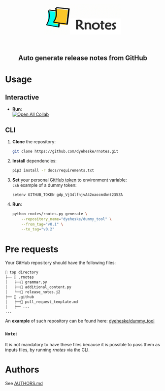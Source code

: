 <p align="center">
<img src="./docs/images/logo.png" width=250 height=100/>
</p>
<br>
<h2 align="center">Auto generate release notes from GitHub</h2>

# Usage
## Interactive
* **Run**:  
  [![Open All Collab](https://colab.research.google.com/assets/colab-badge.svg)](https://colab.research.google.com/github/dyeheske/rnotes/blob/master/docs/rnotes.ipynb)

## CLI
  1. **Clone** the repository:
      ```bash
      git clone https://github.com/dyeheske/rnotes.git
      ```
  2. **Install** dependencies:
      ```bash
      pip3 install -r docs/requirements.txt
      ```
  3. **Set** your personal [GitHub token](https://docs.github.com/en/enterprise-server@3.4/authentication/keeping-your-account-and-data-secure/creating-a-personal-access-token) to environment variable:<br>
      `csh` example of a dummy token:
      ```bash
      setenv GITHUB_TOKEN gdp_Vj34lfnjvA42oaocm4knt235ZA
      ```
  4. **Run**:
      ```bash
      python rnotes/rnotes.py generate \
          --repository_name="dyeheske/dummy_tool" \
          --from_tag="v0.1" \
          --to_tag="v0.2"
      ```

# Pre requests
Your GitHub repository should have the following files:
```text
📁 top directory
├── 📁 .rnotes
│   ├──📄 grammar.py
│   ├──📄 additional_content.py
│   └──📄 release_notes.j2
├── 📁 .github
│   ├──📄 pull_request_template.md
│   ├── ...
...
```
An **example** of such repository can be found here: [dyeheske/dummy_tool](https://github.com/dyeheske/dummy_tool)

### `Note`:<br>
It is not mandatory to have these files because it is possible to pass them as inputs files, by running *rnotes* via the CLI.

# Authors
See [AUTHORS.md](https://github.com/dyeheske/rnotes/blob/master/AUTHORS.md)
